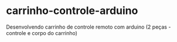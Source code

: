 # carrinho-controle-arduino
Desenvolvendo carrinho de controle remoto com arduino (2 peças - controle e corpo do carrinho)
